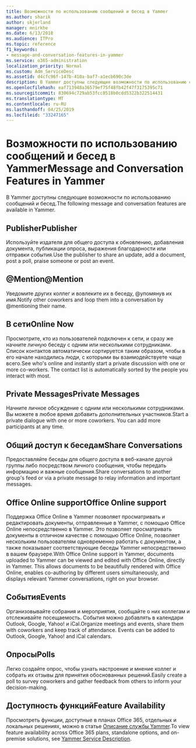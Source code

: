 ```yaml
---
title: Возможности по использованию сообщений и бесед в Yammer
ms.author: sharik
author: skjerland
manager: mnirkhe
ms.date: 6/13/2018
ms.audience: ITPro
ms.topic: reference
f1_keywords:
- message-and-conversation-features-in-yammer
ms.service: o365-administration
localization_priority: Normal
ms.custom: Adm_ServiceDesc
ms.assetid: d4cfc96f-147b-410a-baf7-a1ecb690c3de
description: В Yammer доступны следующие возможности по использованию сообщений и бесед.
ms.openlocfilehash: eaf713948a36579ef75f48fb42f47f3175395c71
ms.sourcegitcommit: 830694c729ab53fcc8518b0cdd5322b322514431
ms.translationtype: MT
ms.contentlocale: ru-RU
ms.lasthandoff: 04/25/2019
ms.locfileid: "33247165"
---
```

# <a name="message-and-conversation-features-in-yammer"></a><span data-ttu-id="df023-103">Возможности по использованию сообщений и бесед в Yammer</span><span class="sxs-lookup"><span data-stu-id="df023-103">Message and Conversation Features in Yammer</span></span>

<span data-ttu-id="df023-104">В Yammer доступны следующие возможности по использованию сообщений и бесед.</span><span class="sxs-lookup"><span data-stu-id="df023-104">The following message and conversation features are available in Yammer.</span></span>
  
## <a name="publisher"></a><span data-ttu-id="df023-105">Publisher</span><span class="sxs-lookup"><span data-stu-id="df023-105">Publisher</span></span>
<span data-ttu-id="df023-106"><a name="bkmk_Publisher"> </a></span><span class="sxs-lookup"><span data-stu-id="df023-106"></span></span>

<span data-ttu-id="df023-107">Используйте издателя для общего доступа к обновлению, добавления документа, публикации опроса, выражения благодарности или отправки события.</span><span class="sxs-lookup"><span data-stu-id="df023-107">Use the publisher to share an update, add a document, post a poll, praise someone or post an event.</span></span>
  
## <a name="mention"></a><span data-ttu-id="df023-108">@Mention</span><span class="sxs-lookup"><span data-stu-id="df023-108">@Mention</span></span>
<span data-ttu-id="df023-109"><a name="bkmk_AtMention"> </a></span><span class="sxs-lookup"><span data-stu-id="df023-109"></span></span>

<span data-ttu-id="df023-110">Уведомите других коллег и вовлеките их в беседу, @упомянув их имя.</span><span class="sxs-lookup"><span data-stu-id="df023-110">Notify other coworkers and loop them into a conversation by @mentioning their name.</span></span>
  
## <a name="online-now"></a><span data-ttu-id="df023-111">В сети</span><span class="sxs-lookup"><span data-stu-id="df023-111">Online Now</span></span>
<span data-ttu-id="df023-112"><a name="bkmk_OnlineNow"> </a></span><span class="sxs-lookup"><span data-stu-id="df023-112"></span></span>

<span data-ttu-id="df023-p101">Просмотрите, кто из пользователей подключен к сети, и сразу же начните личную беседу с одним или несколькими сотрудниками. Список контактов автоматически сортируется таким образом, чтобы в его начале находились люди, с которыми вы взаимодействуете чаще всего.</span><span class="sxs-lookup"><span data-stu-id="df023-p101">See who's online and instantly start a private discussion with one or more co-workers. The contact list is automatically sorted by the people you interact with most.</span></span>
  
## <a name="private-messages"></a><span data-ttu-id="df023-115">Private Messages</span><span class="sxs-lookup"><span data-stu-id="df023-115">Private Messages</span></span>
<span data-ttu-id="df023-116"><a name="bkmk_PrivateMessages"> </a></span><span class="sxs-lookup"><span data-stu-id="df023-116"></span></span>

<span data-ttu-id="df023-p102">Начните личное обсуждение с одним или несколькими сотрудниками. Вы можете в любое время добавить дополнительных участников.</span><span class="sxs-lookup"><span data-stu-id="df023-p102">Start a private dialogue with one or more coworkers. You can add more participants at any time.</span></span>
  
## <a name="share-conversations"></a><span data-ttu-id="df023-119">Общий доступ к беседам</span><span class="sxs-lookup"><span data-stu-id="df023-119">Share Conversations</span></span>
<span data-ttu-id="df023-120"><a name="bkmk_ShareConversations"> </a></span><span class="sxs-lookup"><span data-stu-id="df023-120"></span></span>

<span data-ttu-id="df023-121">Предоставляйте беседы для общего доступа в веб-канале другой группы либо посредством личного сообщения, чтобы передать информацию и важные сообщения.</span><span class="sxs-lookup"><span data-stu-id="df023-121">Share conversations to another group's feed or via a private message to relay information and important messages.</span></span>
  
## <a name="office-online-support"></a><span data-ttu-id="df023-122">Office Online support</span><span class="sxs-lookup"><span data-stu-id="df023-122">Office Online support</span></span>
<span data-ttu-id="df023-123"><a name="bkmk_ShareConversations"> </a></span><span class="sxs-lookup"><span data-stu-id="df023-123"></span></span>

<span data-ttu-id="df023-p103">Поддержка Office Online в Yammer позволяет просматривать и редактировать документы, отправленные в Yammer, с помощью Office Online непосредственно в Yammer. Это позволяет просматривать документы в отличном качестве с помощью Office Online, позволяет нескольким пользователям одновременно работать с документом, а также показывает соответствующие беседы Yammer непосредственно в вашем браузере.</span><span class="sxs-lookup"><span data-stu-id="df023-p103">With Office Online support in Yammer, documents uploaded to Yammer can be viewed and edited with Office Online, directly in Yammer. This allows documents to be beautifully rendered with Office Online, enables co-authoring by different users simultaneously, and displays relevant Yammer conversations, right on your browser.</span></span>
  
## <a name="events"></a><span data-ttu-id="df023-126">События</span><span class="sxs-lookup"><span data-stu-id="df023-126">Events</span></span>
<span data-ttu-id="df023-127"><a name="bkmk_Events"> </a></span><span class="sxs-lookup"><span data-stu-id="df023-127"></span></span>

<span data-ttu-id="df023-p104">Организовывайте собрания и мероприятия, сообщайте о них коллегам и отслеживайте посещаемость. События можно добавлять в календари Outlook, Google, Yahoo! и iCal.</span><span class="sxs-lookup"><span data-stu-id="df023-p104">Organize meetings and events, share them with coworkers and keep track of attendance. Events can be added to Outlook, Google, Yahoo! and iCal calendars.</span></span>
  
## <a name="polls"></a><span data-ttu-id="df023-131">Опросы</span><span class="sxs-lookup"><span data-stu-id="df023-131">Polls</span></span>
<span data-ttu-id="df023-132"><a name="bkmk_Polls"> </a></span><span class="sxs-lookup"><span data-stu-id="df023-132"></span></span>

<span data-ttu-id="df023-133">Легко создайте опрос, чтобы узнать настроение и мнение коллег и собрать их отзывы для принятия обоснованных решений.</span><span class="sxs-lookup"><span data-stu-id="df023-133">Easily create a poll to survey coworkers and gather feedback from others to inform your decision-making.</span></span>
  
## <a name="feature-availability"></a><span data-ttu-id="df023-134">Доступность функций</span><span class="sxs-lookup"><span data-stu-id="df023-134">Feature Availability</span></span>
<span data-ttu-id="df023-135"><a name="bkmk_Polls"> </a></span><span class="sxs-lookup"><span data-stu-id="df023-135"></span></span>

<span data-ttu-id="df023-136">Просмотреть функции, доступные в планах Office 365, отдельных и локальных решениях, можно в статье [Описание службы Yammer](yammer-service-description.md).</span><span class="sxs-lookup"><span data-stu-id="df023-136">To view feature availability across Office 365 plans, standalone options, and on-premise solutions, see [Yammer Service Description](yammer-service-description.md).</span></span>
  

